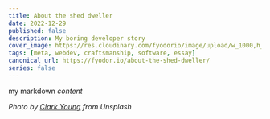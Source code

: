 ```yaml
---
title: About the shed dweller
date: 2022-12-29
published: false
description: My boring developer story
cover_image: https://res.cloudinary.com/fyodorio/image/upload/w_1000,h_420,c_fill,g_auto/v1672322897/clark-young-fQxMGkYXqFU-unsplash_o3eyfh.jpg
tags: [meta, webdev, craftsmanship, software, essay]
canonical_url: https://fyodor.io/about-the-shed-dweller/
series: false
---
```


my markdown *content*

_Photo by [Clark Young](https://unsplash.com/@cbyoung) from Unsplash_